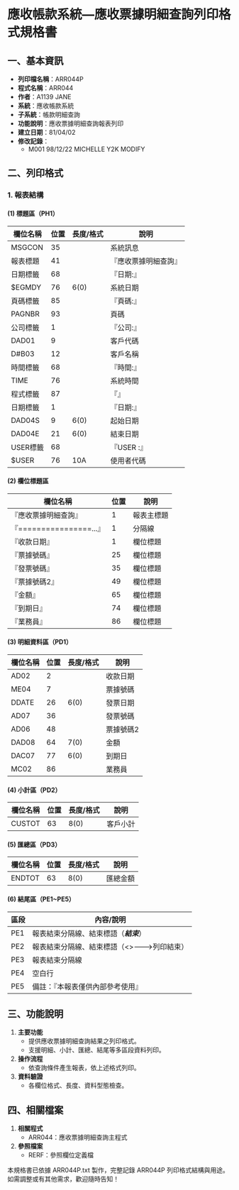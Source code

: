 # 應收帳款系統—應收票據明細查詢列印格式規格書

## 一、基本資訊
- **列印檔名稱**：ARR044P
- **程式名稱**：ARR044
- **作者**：A1139 JANE
- **系統**：應收帳款系統
- **子系統**：帳款明細查詢
- **功能說明**：應收票據明細查詢報表列印
- **建立日期**：81/04/02
- **修改記錄**：
  - M001 98/12/22 MICHELLE Y2K MODIFY

## 二、列印格式

### 1. 報表結構

#### (1) 標題區（PH1）
| 欄位名稱 | 位置 | 長度/格式 | 說明 |
|----------|------|-----------|------|
| MSGCON   | 35   |           | 系統訊息 |
| 報表標題 | 41   |           | 『應收票據明細查詢』 |
| 日期標籤 | 68   |           | 『日期:』 |
| $EGMDY   | 76   | 6(0)      | 系統日期 |
| 頁碼標籤 | 85   |           | 『頁碼:』 |
| PAGNBR   | 93   |           | 頁碼 |
| 公司標籤 | 1    |           | 『公司:』 |
| DAD01    | 9    |           | 客戶代碼 |
| D#B03    | 12   |           | 客戶名稱 |
| 時間標籤 | 68   |           | 『時間:』 |
| TIME     | 76   |           | 系統時間 |
| 程式標籤 | 87   |           | 『<ARR044>』 |
| 日期標籤 | 1    |           | 『日期:』 |
| DAD04S   | 9    | 6(0)      | 起始日期 |
| DAD04E   | 21   | 6(0)      | 結束日期 |
| USER標籤 | 68   |           | 『USER :』 |
| $USER    | 76   | 10A       | 使用者代碼 |

#### (2) 欄位標題區
| 欄位名稱 | 位置 | 說明 |
|----------|------|------|
| 『應收票據明細查詢』 | 1 | 報表主標題 |
| 『================...』 | 1 | 分隔線 |
| 『收款日期』 | 1 | 欄位標題 |
| 『票據號碼』 | 25 | 欄位標題 |
| 『發票號碼』 | 35 | 欄位標題 |
| 『票據號碼2』 | 49 | 欄位標題 |
| 『金額』 | 65 | 欄位標題 |
| 『到期日』 | 74 | 欄位標題 |
| 『業務員』 | 86 | 欄位標題 |

#### (3) 明細資料區（PD1）
| 欄位名稱 | 位置 | 長度/格式 | 說明 |
|----------|------|-----------|------|
| AD02     | 2    |           | 收款日期 |
| ME04     | 7    |           | 票據號碼 |
| DDATE    | 26   | 6(0)      | 發票日期 |
| AD07     | 36   |           | 發票號碼 |
| AD06     | 48   |           | 票據號碼2 |
| DAD08    | 64   | 7(0)      | 金額 |
| DAC07    | 77   | 6(0)      | 到期日 |
| MC02     | 86   |           | 業務員 |

#### (4) 小計區（PD2）
| 欄位名稱 | 位置 | 長度/格式 | 說明 |
|----------|------|-----------|------|
| CUSTOT   | 63   | 8(0)      | 客戶小計 |

#### (5) 匯總區（PD3）
| 欄位名稱 | 位置 | 長度/格式 | 說明 |
|----------|------|-----------|------|
| ENDTOT   | 63   | 8(0)      | 匯總金額 |

#### (6) 結尾區（PE1~PE5）
| 區段 | 內容/說明 |
|------|-----------|
| PE1  | 報表結束分隔線、結束標語（***結束***） |
| PE2  | 報表結束分隔線、結束標語（<<ARR044>>--->列印結束） |
| PE3  | 報表結束分隔線 |
| PE4  | 空白行 |
| PE5  | 備註：『本報表僅供內部參考使用』 |

## 三、功能說明
1. **主要功能**
   - 提供應收票據明細查詢結果之列印格式。
   - 支援明細、小計、匯總、結尾等多區段資料列印。
2. **操作流程**
   - 依查詢條件產生報表，依上述格式列印。
3. **資料驗證**
   - 各欄位格式、長度、資料型態檢查。

## 四、相關檔案
1. **相關程式**
   - ARR044：應收票據明細查詢主程式
2. **參照檔案**
   - RERF：參照欄位定義檔

本規格書已依據 ARR044P.txt 製作，完整記錄 ARR044P 列印格式結構與用途。如需調整或有其他需求，歡迎隨時告知！ 